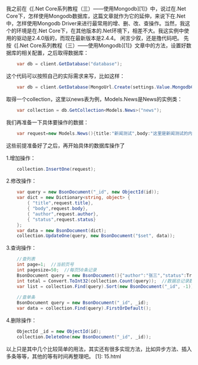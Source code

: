 我之前在《[.Net Core系列教程（三）——使用Mongodb][1]》中，说过在.Net Core下，怎样使用Mongodb数据库，这篇文章就作为它的延伸，来说下在.Net中，怎样使用Mongodb Driver来进行最常用的增、删、改、查操作。当然，我这个的环境是在.Net Core下，在其他版本的.Net环境下，相差不大。我这实例中使用的驱动是2.4.0版的，而现在最新版本是2.4.4。
闲言少叙，还是撸代码吧。
先按《[.Net Core系列教程（三）——使用Mongodb][1]》文章中的方法，设置好数据库的相关配置，之后取得数据库：
<!--more-->
```csharp
    var db = client.GetDatabase("database");
```
这个代码可以按照自己的实际需求来写，比如这样：

```csharp
    var db = client.GetDatabase(MongoUrl.Create(settings.Value.MongodbConnection).DatabaseName);
```
取得一个collection，这里以news表为例，Models.News是News的实例类：

```csharp
    var collection = db.GetCollection<Models.News>("news");
```
我们再准备一下具体要操作的数据：

```csharp
    var request=new Models.News(){title:"新闻测试",body:"这里是新闻测试的内容",author:"张三","status":True};
```

这些前提准备好了之后，再开始具体的数据库操作了

1.增加操作：

```csharp
	collection.InsertOne(request);
```

2.修改操作：

```csharp
    var query = new BsonDocument("_id", new ObjectId(id));
    var dict = new Dictionary<string, object> {
        { "title",request.title},
        { "body",request.body},
        { "author",request.author},
        { "status",request.status}
    };
    var data = new BsonDocument(dict);
    collection.UpdateOne(query, new BsonDocument("$set", data));
```

3.查询操作：

```csharp
    //查列表
    int page=1;  //当前页号
    int pagesize=50;  //每页50条记录
    BsonDocument query = new BsonDocument(){"author":"张三","status":True};
    int total = Convert.ToInt32(collection.Count(query));  //数据总记录数
    var list = collection.Find(query).Sort(new BsonDocument("_id", -1)).Limit(pagesize).Skip((page-1)*pagesize).ToList();  //带分页查询，按_id倒序排序
    
    //查单条
    BsonDocument query = new BsonDocument("_id", _id);
    var data = collection.Find(query).FirstOrDefault();
```

4.删除操作：

```csharp
    ObjectId _id = new ObjectId(id);
    collection.DeleteOne(new BsonDocument("_id", _id));
```

以上只是其中几个比较简单的用法，其实还有很多实现方法，比如异步方法、插入多条等等，其他的等有时间再整理吧。
  [1]: 15.html
